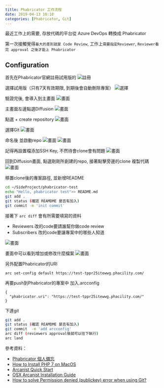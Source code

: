 ```yaml
---
title: Phabricator 工作流程
date: 2019-04-13 10:10
categories: [Phabricator, Git]
---
```


最近工作上的需要, 存放代碼的平台從 Azure DevOps 轉換成 Phabricator

第一次接觸覺得`最大的差別就是 Code Review`, 工作上`需要指定Reviewer`, `Reviewer看完 approval 之後才能上 Phabricator`

## Configuration
首先在Phabricator官網註冊試用版的
![註冊](https://i.imgur.com/MyXeXCy.png)

選擇試用版（只有7天有效期限, 到期後會自動刪除專案）
![選擇](https://i.imgur.com/myq4W4B.png)

驗證完後, 會導入到主畫面
![畫面](https://i.imgur.com/Fp2Ti4u.png)

主畫面左邊點選Diffusion 
![畫面](https://i.imgur.com/xvjm0ey.png)

點選 + create repository 
![畫面](https://i.imgur.com/XzjTNIl.png)

選擇Git
![畫面](https://i.imgur.com/b6LE0IU.png)

命名後 並啟動repo
![畫面](https://i.imgur.com/wGNg5Ep.png)
![畫面](https://i.imgur.com/J36dawQ.png)

記得再設置檔添加SSH Key, 不然待會clone會有問題
![畫面](https://i.imgur.com/8t4ZIdM.png)

回到Diffusion畫面, 點選剛剛所創建的repo, 接著點擊旁邊的clone 複製代碼
![畫面](https://i.imgur.com/tQtMvPx.png)

移置clone後的專案路徑, 並新增README

```bash
cd ~/SideProject/phabricator-test
echo "Hello, phabricator test">> README.md
git add .
git status (確認 REAMDME 是否有加入)
git commit -m 'init commit'
```

接著下 `arc diff`
會有所需要填寫的資料
- Reviewers   改的code要請誰幫你做code review
- Subscribers 改的code要讓專案中的哪些人知道 

![畫面](https://i.imgur.com/enWGxJW.png)

畫面中可以看到增加或修改什麼檔案
![畫面](https://i.imgur.com/vdDa47P.png)

另外配置Phabricator的URI
```
arc set-config default https://test-tppr25itewwg.phacility.com/
```

再要push到Phabricator的專案中 加入.arcconfig
```
{
  "phabricator.uri": "https://test-tppr25itewwg.phacility.com/"
}
```

下達git 
```bash
git add .
git status (確認 REAMDME 是否有加入)
git commit  -m 'add arcconfig'
arc diff (reviewers approval後就可以往下執行)
arc land
```

參考資料：

- [Phabricator 個人備忘](https://medium.com/@fcamel/phabricator-%E5%80%8B%E4%BA%BA%E5%82%99%E5%BF%98-e04da1202c59)
- [How to Install PHP 7 on MacOS](https://tecadmin.net/install-php-macos/)
- [Arcanist Quick Start](https://secure.phabricator.com/book/phabricator/article/arcanist_quick_start/)
- [OSX Arcanist Installation Guide](https://gist.github.com/potench/68d48757d0d56842946a)
- [How to solve Permission denied (publickey) error when using Git?](https://stackoverflow.com/questions/2643502/how-to-solve-permission-denied-publickey-error-when-using-git)
